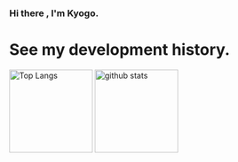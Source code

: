 ### Hi there , I'm Kyogo.

# See my development history.





<p align="left"> 
  <img alt="Top Langs" height="150px" src="https://github-readme-stats.vercel.app/api/top-langs/?username=Kyo-G-Ray&layout=compact&theme=onedark" />
  <img alt="github stats" height="150px" src="https://github-readme-stats.vercel.app/api?username=Kyo-G-Ray&theme=onedark&show_icons=true" />
</p>
